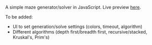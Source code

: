 A simple maze generator/solver in JavaScript. Live preview [here](http://files.litso.com/maze/).

To be added: 
* UI to set generation/solve settings (colors, timeout, algorithm)
* Different algorithms (depth first/breadth first, recursive/stacked, Kruskal's, Prim's)